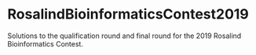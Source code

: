 # RosalindBioinformaticsContest2019

Solutions to the qualification round and final round for the 2019 Rosalind Bioinformatics Contest.
